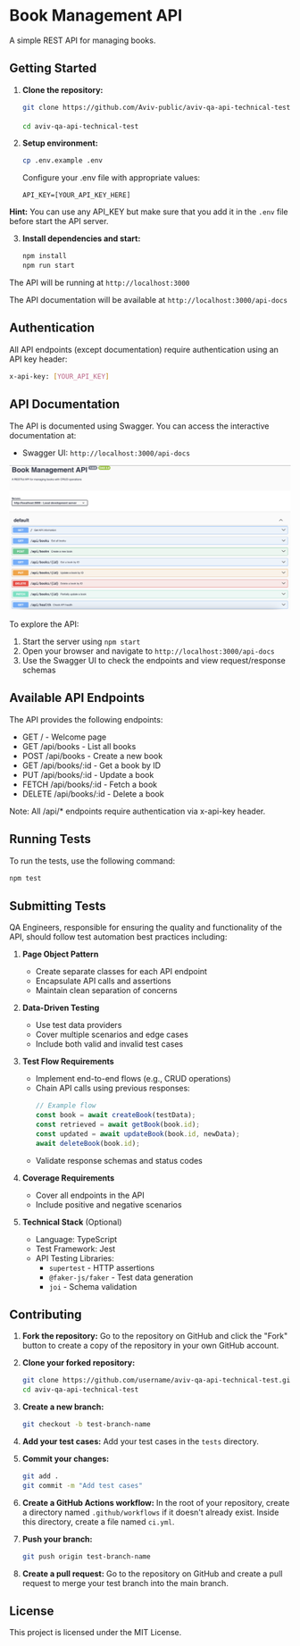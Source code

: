 # Book Management API

A simple REST API for managing books.

## Getting Started

1. **Clone the repository:**
    ```bash
    git clone https://github.com/Aviv-public/aviv-qa-api-technical-test.git

    cd aviv-qa-api-technical-test
    ```

2. **Setup environment:**
    ```bash
    cp .env.example .env
    ```
    Configure your .env file with appropriate values:
    ```
    API_KEY=[YOUR_API_KEY_HERE]
    ```
**Hint:** You can use any API_KEY but make sure that you add it in the `.env` file before start the API server.  

3. **Install dependencies and start:**
    ```bash
    npm install
    npm run start
    ```

The API will be running at `http://localhost:3000`

The API documentation will be available at `http://localhost:3000/api-docs`

## Authentication

All API endpoints (except documentation) require authentication using an API key header:

```bash
x-api-key: [YOUR_API_KEY]
```

## API Documentation

The API is documented using Swagger. You can access the interactive documentation at:
- Swagger UI: `http://localhost:3000/api-docs`

![Alt text](/images/swagger.png?raw=true "Swagger UI")

To explore the API:
1. Start the server using `npm start`
2. Open your browser and navigate to `http://localhost:3000/api-docs`
3. Use the Swagger UI to check the endpoints and view request/response schemas

## Available API Endpoints

The API provides the following endpoints:

- GET / - Welcome page
- GET /api/books - List all books
- POST /api/books - Create a new book
- GET /api/books/:id - Get a book by ID
- PUT /api/books/:id - Update a book
- FETCH /api/books/:id - Fetch a book
- DELETE /api/books/:id - Delete a book

Note: All /api/* endpoints require authentication via x-api-key header.

## Running Tests

To run the tests, use the following command:
```bash
npm test
```

## Submitting Tests
QA Engineers, responsible for ensuring the quality and functionality of the API, should follow test automation best practices including:

1. **Page Object Pattern**
   - Create separate classes for each API endpoint
   - Encapsulate API calls and assertions
   - Maintain clean separation of concerns

2. **Data-Driven Testing**
   - Use test data providers
   - Cover multiple scenarios and edge cases
   - Include both valid and invalid test cases

3. **Test Flow Requirements**
   - Implement end-to-end flows (e.g., CRUD operations)
   - Chain API calls using previous responses:
     ```typescript
     // Example flow
     const book = await createBook(testData);
     const retrieved = await getBook(book.id);
     const updated = await updateBook(book.id, newData);
     await deleteBook(book.id);
     ```
   - Validate response schemas and status codes

4. **Coverage Requirements**
   - Cover all endpoints in the API
   - Include positive and negative scenarios

5. **Technical Stack** (Optional)
   - Language: TypeScript
   - Test Framework: Jest
   - API Testing Libraries:
     - `supertest` - HTTP assertions
     - `@faker-js/faker` - Test data generation
     - `joi` - Schema validation

## Contributing

1. **Fork the repository:**
    Go to the repository on GitHub and click the "Fork" button to create a copy of the repository in your own GitHub account.

2. **Clone your forked repository:**
    ```bash
    git clone https://github.com/username/aviv-qa-api-technical-test.git
    cd aviv-qa-api-technical-test
    ```

3. **Create a new branch:**
    ```bash
    git checkout -b test-branch-name
    ```

4. **Add your test cases:**
    Add your test cases in the `tests` directory.

5. **Commit your changes:**
    ```bash
    git add .
    git commit -m "Add test cases"
    ```

6. **Create a GitHub Actions workflow:**
    In the root of your repository, create a directory named `.github/workflows` if it doesn't already exist. Inside this directory, create a file named `ci.yml`.
7. **Push your branch:**
    ```bash
    git push origin test-branch-name
    ```

8. **Create a pull request:**
    Go to the repository on GitHub and create a pull request to merge your test branch into the main branch.

## License

This project is licensed under the MIT License.
